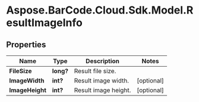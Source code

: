 # Aspose.BarCode.Cloud.Sdk.Model.ResultImageInfo

## Properties

Name | Type | Description | Notes
---- | ---- | ----------- | -----
**FileSize** | **long?** | Result file size. |
**ImageWidth** | **int?** | Result image width. | [optional]
**ImageHeight** | **int?** | Result image height. | [optional]

